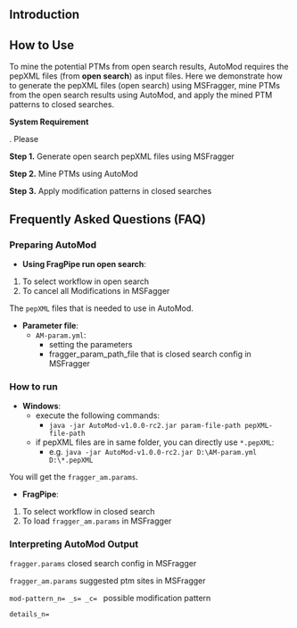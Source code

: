 ## Introduction


## How to Use

To mine the potential PTMs from open search results, AutoMod requires the pepXML files (from **open search**) as input files. Here we demonstrate how to generate the pepXML files (open search) using MSFragger, mine PTMs from the open search results using AutoMod, and apply the mined PTM patterns to closed searches.

**System Requirement**

. Please 

**Step 1.** Generate open search pepXML files using MSFragger


**Step 2.** Mine PTMs using AutoMod


**Step 3.** Apply modification patterns in closed searches


## Frequently Asked Questions (FAQ)

### Preparing AutoMod
- **Using FragPipe run open search**:

1. To select workflow in open search
2. To cancel all Modifications in MSFagger

The `pepXML` files that is needed to use in AutoMod.

- **Parameter file**:
  - `AM-param.yml`:
    - setting the parameters 
    - fragger_param_path_file that is closed search config in MSFragger

### How to run
- **Windows**:
  - execute the following commands:
    - `java -jar AutoMod-v1.0.0-rc2.jar param-file-path pepXML-file-path`
  - if pepXML files are in same folder,  you can directly use `*.pepXML`:
    - e.g. `java -jar AutoMod-v1.0.0-rc2.jar D:\AM-param.yml D:\*.pepXML`

You will get the `fragger_am.params`.

- **FragPipe**:
1. To select workflow in closed search
2. To load `fragger_am.params` in MSFragger

### Interpreting AutoMod Output
`fragger.params` closed search config in MSFragger

`fragger_am.params` suggested ptm sites in MSFragger

`mod-pattern_n= _s= _c= ` possible modification pattern

`details_n= `
